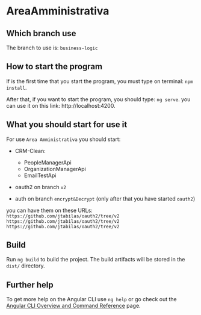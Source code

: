 # AreaAmministrativa


## Which branch use

The branch to use is: `business-logic`


## How to start the program

If is the first time that you start the program, you must type on terminal: `npm install`.

After that, if you want to start the program, you should type: `ng serve`. 
you can use it on this link: http://localhost:4200.


## What you should start for use it

For use `Area Amministrativa` you should start:

- CRM-Clean:
  - PeopleManagerApi
  - OrganizationManagerApi
  - EmailTestApi

- oauth2 on branch `v2`

- auth on branch `encrypt&Decrypt` (only after that you have started `oauth2`)

you can have them on these URLs:
  ``` https://github.com/jtabilas/oauth2/tree/v2 ```
  ``` https://github.com/jtabilas/oauth2/tree/v2 ```
  ``` https://github.com/jtabilas/oauth2/tree/v2 ```


## Build

Run `ng build` to build the project. The build artifacts will be stored in the `dist/` directory.


## Further help

To get more help on the Angular CLI use `ng help` or go check out the [Angular CLI Overview and Command Reference](https://angular.io/cli) page.

